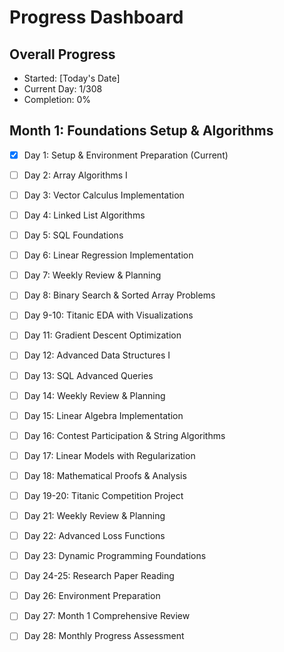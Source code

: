 # Progress Dashboard

## Overall Progress
- Started: [Today's Date]
- Current Day: 1/308
- Completion: 0%

## Month 1: Foundations Setup & Algorithms
- [x] Day 1: Setup & Environment Preparation (Current)
- [ ] Day 2: Array Algorithms I
- [ ] Day 3: Vector Calculus Implementation
- [ ] Day 4: Linked List Algorithms
- [ ] Day 5: SQL Foundations
- [ ] Day 6: Linear Regression Implementation
- [ ] Day 7: Weekly Review & Planning
- [ ] Day 8: Binary Search & Sorted Array Problems
- [ ] Day 9-10: Titanic EDA with Visualizations
- [ ] Day 11: Gradient Descent Optimization
- [ ] Day 12: Advanced Data Structures I
- [ ] Day 13: SQL Advanced Queries
- [ ] Day 14: Weekly Review & Planning
- [ ] Day 15: Linear Algebra Implementation
- [ ] Day 16: Contest Participation & String Algorithms
- [ ] Day 17: Linear Models with Regularization
- [ ] Day 18: Mathematical Proofs & Analysis
- [ ] Day 19-20: Titanic Competition Project
- [ ] Day 21: Weekly Review & Planning
- [ ] Day 22: Advanced Loss Functions
- [ ] Day 23: Dynamic Programming Foundations
- [ ] Day 24-25: Research Paper Reading
- [ ] Day 26: Environment Preparation
- [ ] Day 27: Month 1 Comprehensive Review
- [ ] Day 28: Monthly Progress Assessment

